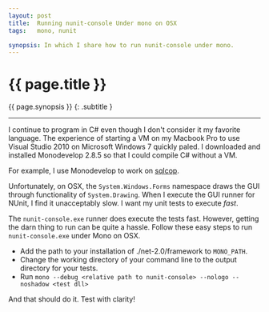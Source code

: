 ```yaml
---
layout: post
title:  Running nunit-console Under mono on OSX
tags:   mono, nunit

synopsis: In which I share how to run nunit-console under mono.
---
```


# {{ page.title }}

{{ page.synopsis }}
{: .subtitle }

-----

I continue to program in C# even though I don't consider it my favorite
language. The experience of starting a VM on my Macbook Pro to use Visual
Studio 2010 on Microsoft Windows 7 quickly paled. I downloaded and installed
Monodevelop 2.8.5 so that I could compile C# without a VM.

For example, I use Monodevelop to work on
[sqlcop](https://github.com/realistschuckle/sqlcop).

Unfortunately, on OSX, the `System.Windows.Forms` namespace draws the GUI
through functionality of `System.Drawing`. When I execute the GUI runner for
NUnit, I find it unacceptably slow. I want my unit tests to execute *fast*.

The `nunit-console.exe` runner does execute the tests fast. However, getting
the darn thing to run can be quite a hassle. Follow these easy steps to run
`nunit-console.exe` under Mono on OSX.

* Add the path to your installation of ./net-2.0/framework to `MONO_PATH`.
* Change the working directory of your command line to the output directory
  for your tests.
* Run `mono --debug <relative path to nunit-console> --nologo --noshadow <test dll>`

And that should do it. Test with clarity!
